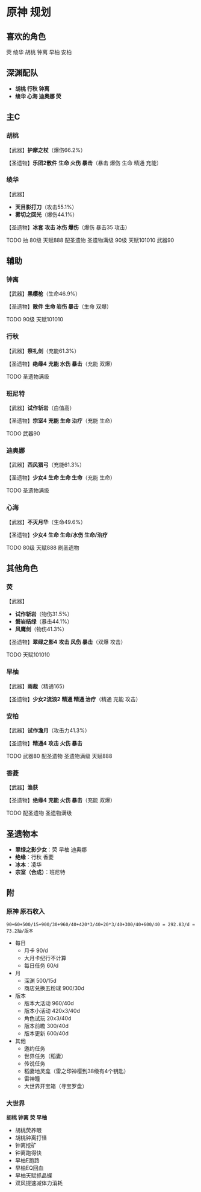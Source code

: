 # 原神 规划

## 喜欢的角色

荧 绫华 胡桃 钟离 早柚 安柏

## 深渊配队

- **胡桃 行秋 钟离**
- **绫华 心海 迪奥娜 荧**

## 主C

### 胡桃

【武器】**护摩之杖**（爆伤66.2%）

【圣遗物】**乐团2散件** **生命 火伤 暴击**（暴击 爆伤 生命 精通 充能）

### 绫华

【武器】

- **天目影打刀**（攻击55.1%）
- **雾切之回光**（爆伤44.1%）

【圣遗物】**冰套** **攻击 冰伤 爆伤**（爆伤 暴击35 攻击）

TODO 抽 80级 天赋888 配圣遗物 圣遗物满级 90级 天赋101010 武器90

## 辅助

### 钟离

【武器】**黑缨枪**（生命46.9%）

【圣遗物】**散件** **生命 岩伤 暴击**（生命 双爆）

TODO 90级 天赋101010

### 行秋

【武器】**祭礼剑**（充能61.3%）

【圣遗物】**绝缘4** **充能 水伤 暴击**（充能 双爆）

TODO 圣遗物满级

### 班尼特

【武器】**试作斩岩**（白值高）

【圣遗物】**宗室4** **充能 生命 治疗**（充能 生命）

TODO 武器90

### 迪奥娜

【武器】**西风猎弓**（充能61.3%）

【圣遗物】**少女4** **生命 生命 生命**（充能 生命）

TODO 圣遗物满级

### 心海

【武器】**不灭月华**（生命49.6%）

【圣遗物】**少女4** **生命 生命/水伤 生命/治疗**

TODO 80级 天赋888 刷圣遗物

## 其他角色

### 荧

【武器】

- **试作斩岩**（物伤31.5%）
- **磐岩结绿**（暴击44.1%）
- **风鹰剑**（物伤41.3%）

【圣遗物】**翠绿之影4** **攻击 风伤 暴击**（双爆 攻击）

TODO 天赋101010

### 早柚

【武器】**雨裁**（精通165）

【圣遗物】**少女2流浪2** **精通 精通 治疗**（精通 充能 攻击） 

### 安柏

【武器】**试作澹月**（攻击力41.3%）

【圣遗物】**精通4** **攻击 火伤 暴击**

TODO 武器80 配圣遗物 圣遗物满级 天赋888

### 香菱

【武器】**渔获**

【圣遗物】**绝缘4** **充能 火伤 暴击**（充能 双爆）

TODO 配圣遗物 圣遗物满级

## 圣遗物本

- **翠绿之影少女**：荧 早柚 迪奥娜
- **绝缘**：行秋 香菱
- **冰本**：凌华
- **宗室（合成）**：班尼特

## 附

### 原神 原石收入

`90+60+500/15+900/30+960/40+420*3/40+20*3/40+300/40+600/40 = 292.83/d ≈ 73.2抽/版本`

- 每日
    - 月卡 90/d
    - 大月卡纪行不计算
    - 每日任务 60/d
- 月
    - 深渊 500/15d
    - 商店兑换五粉球 900/30d
- 版本
    - 版本大活动 960/40d
    - 版本小活动 420x3/40d
    - 角色试玩 20x3/40d
    - 版本前瞻 300/40d
    - 版本更新 600/40d
- 其他
    - 邀约任务
    - 世界任务（稻妻）
    - 传说任务
    - 稻妻地灵龛（雷之印神樱到38级有4个钥匙）
    - 雷神瞳
    - 大世界开宝箱（寻宝罗盘）

### 大世界

**胡桃 钟离 荧 早柚**

- 胡桃荧养眼
- 胡桃钟离打怪
- 钟离挖矿
- 钟离跑得快
- 早柚E跑路
- 早柚EQ回血
- 早柚天赋抓晶蝶
- 双风提速减体力消耗
